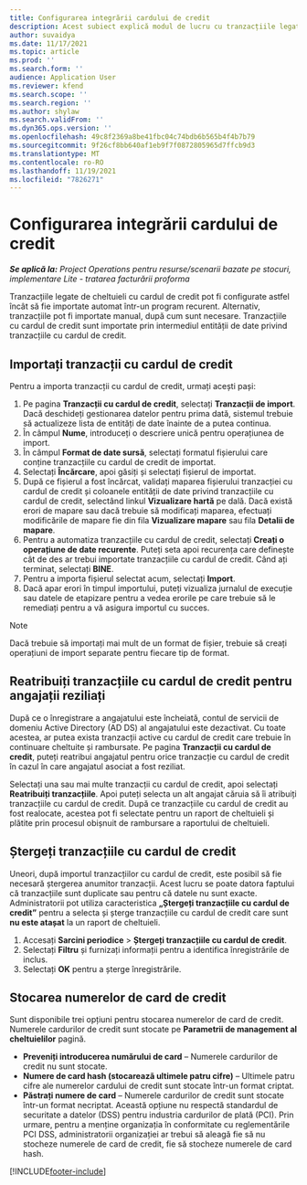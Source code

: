 ```yaml
---
title: Configurarea integrării cardului de credit
description: Acest subiect explică modul de lucru cu tranzacțiile legate de cheltuieli cu cardul de credit.
author: suvaidya
ms.date: 11/17/2021
ms.topic: article
ms.prod: ''
ms.search.form: ''
audience: Application User
ms.reviewer: kfend
ms.search.scope: ''
ms.search.region: ''
ms.author: shylaw
ms.search.validFrom: ''
ms.dyn365.ops.version: ''
ms.openlocfilehash: 49c8f2369a8be41fbc04c74bdb6b565b4f4b7b79
ms.sourcegitcommit: 9f26cf8bb640af1eb9f7f0872805965d7ffcb9d3
ms.translationtype: MT
ms.contentlocale: ro-RO
ms.lasthandoff: 11/19/2021
ms.locfileid: "7826271"
---
```

# <a name="set-up-credit-card-integration"></a>Configurarea integrării cardului de credit

_**Se aplică la:** Project Operations pentru resurse/scenarii bazate pe stocuri, implementare Lite - tratarea facturării proforma_

Tranzacțiile legate de cheltuieli cu cardul de credit pot fi configurate astfel încât să fie importate automat într-un program recurent. Alternativ, tranzacțiile pot fi importate manual, după cum sunt necesare. Tranzacțiile cu cardul de credit sunt importate prin intermediul entității de date privind tranzacțiile cu cardul de credit.

## <a name="import-credit-card-transactions"></a>Importați tranzacții cu cardul de credit

Pentru a importa tranzacții cu cardul de credit, urmați acești pași:

1. Pe pagina **Tranzacții cu cardul de credit**, selectați **Tranzacții de import**. Dacă deschideți gestionarea datelor pentru prima dată, sistemul trebuie să actualizeze lista de entități de date înainte de a putea continua.
2. În câmpul **Nume**, introduceți o descriere unică pentru operațiunea de import.
3. În câmpul **Format de date sursă**, selectați formatul fișierului care conține tranzacțiile cu cardul de credit de importat.
4. Selectați **Încărcare**, apoi găsiți și selectați fișierul de importat.
5. După ce fișierul a fost încărcat, validați maparea fișierului tranzacției cu cardul de credit și coloanele entității de date privind tranzacțiile cu cardul de credit, selectând linkul **Vizualizare hartă** pe dală. Dacă există erori de mapare sau dacă trebuie să modificați maparea, efectuați modificările de mapare fie din fila **Vizualizare mapare** sau fila **Detalii de mapare**.
6. Pentru a automatiza tranzacțiile cu cardul de credit, selectați **Creați o operațiune de date recurente**. Puteți seta apoi recurența care definește cât de des ar trebui importate tranzacțiile cu cardul de credit. Când ați terminat, selectați **BINE**.
7. Pentru a importa fișierul selectat acum, selectați **Import**.
8. Dacă apar erori în timpul importului, puteți vizualiza jurnalul de execuție sau datele de etapizare pentru a vedea erorile pe care trebuie să le remediați pentru a vă asigura importul cu succes.

> [!NOTE]
> Dacă trebuie să importați mai mult de un format de fișier, trebuie să creați operațiuni de import separate pentru fiecare tip de format.

## <a name="reassign-the-credit-card-transactions-for-terminated-employees"></a>Reatribuiți tranzacțiile cu cardul de credit pentru angajații reziliați

După ce o înregistrare a angajatului este încheiată, contul de servicii de domeniu Active Directory (AD DS) al angajatului este dezactivat. Cu toate acestea, ar putea exista tranzacții active cu cardul de credit care trebuie în continuare cheltuite și rambursate. Pe pagina **Tranzacții cu cardul de credit**, puteți reatribui angajatul pentru orice tranzacție cu cardul de credit în cazul în care angajatul asociat a fost reziliat.

Selectați una sau mai multe tranzacții cu cardul de credit, apoi selectați **Reatribuiți tranzacțiile**. Apoi puteți selecta un alt angajat căruia să îi atribuiți tranzacțiile cu cardul de credit. După ce tranzacțiile cu cardul de credit au fost realocate, acestea pot fi selectate pentru un raport de cheltuieli și plătite prin procesul obișnuit de rambursare a raportului de cheltuieli.

## <a name="delete-credit-card-transactions"></a>Ștergeți tranzacțiile cu cardul de credit 

Uneori, după importul tranzacțiilor cu cardul de credit, este posibil să fie necesară ștergerea anumitor tranzacții. Acest lucru se poate datora faptului că tranzacțiile sunt duplicate sau pentru că datele nu sunt exacte. Administratorii pot utiliza caracteristica **„Ștergeți tranzacțiile cu cardul de credit”** pentru a selecta și șterge tranzacțiile cu cardul de credit care sunt **nu este atașat** la un raport de cheltuieli. 

1. Accesați **Sarcini periodice** > **Ștergeți tranzacțiile cu cardul de credit**.
2. Selectați **Filtru** și furnizați informații pentru a identifica înregistrările de inclus.
3. Selectați **OK** pentru a șterge înregistrările. 

## <a name="storing-credit-card-numbers"></a>Stocarea numerelor de card de credit

Sunt disponibile trei opțiuni pentru stocarea numerelor de card de credit. Numerele cardurilor de credit sunt stocate pe **Parametrii de management al cheltuielilor** pagină.

- **Preveniți introducerea numărului de card** – Numerele cardurilor de credit nu sunt stocate.
- **Numere de card hash (stocareazã ultimele patru cifre)** – Ultimele patru cifre ale numerelor cardului de credit sunt stocate într-un format criptat.
- **Păstrați numere de card** – Numerele cardurilor de credit sunt stocate într-un format necriptat. Această opțiune nu respectă standardul de securitate a datelor (DSS) pentru industria cardurilor de plată (PCI). Prin urmare, pentru a menține organizația în conformitate cu reglementările PCI DSS, administratorii organizației ar trebui să aleagă fie să nu stocheze numerele de card de credit, fie să stocheze numerele de card hash.

[!INCLUDE[footer-include](../includes/footer-banner.md)]
